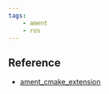 ```yaml
---
tags:
    - ament
    - ros
---
```




## Reference

- [ament_cmake_extension](https://github.com/VRichardJP/ament_cmake_extension)